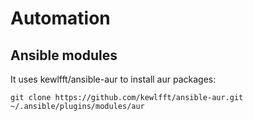 # Automation

## Ansible modules

It uses kewlfft/ansible-aur to install aur packages:

`git clone https://github.com/kewlfft/ansible-aur.git ~/.ansible/plugins/modules/aur`

